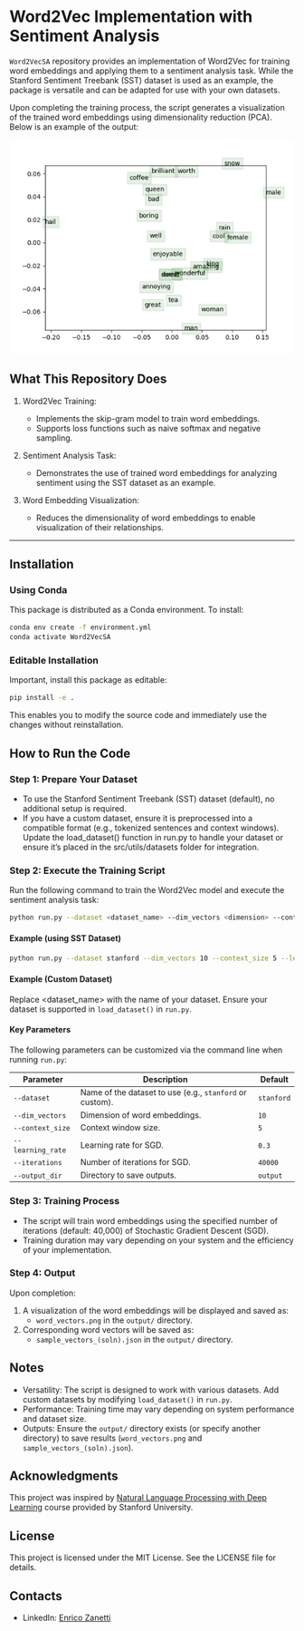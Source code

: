 # Word2Vec Implementation with Sentiment Analysis

`Word2VecSA` repository provides an implementation of Word2Vec for training word embeddings and applying them to a sentiment analysis task. While the Stanford Sentiment Treebank (SST) dataset is used as an example, the package is versatile and can be adapted for use with your own datasets.

Upon completing the training process, the script generates a visualization of the trained word embeddings using dimensionality reduction (PCA). Below is an example of the output:

![Word Embedding Visualization](src/output/word_vectors_(soln).png)

## What This Repository Does

1. Word2Vec Training:
   - Implements the skip-gram model to train word embeddings.
   - Supports loss functions such as naive softmax and negative sampling.

2. Sentiment Analysis Task:
   - Demonstrates the use of trained word embeddings for analyzing sentiment using the SST dataset as an example.

3. Word Embedding Visualization:
   - Reduces the dimensionality of word embeddings to enable visualization of their relationships.

---

## Installation

### Using Conda
This package is distributed as a Conda environment. To install:

```bash
conda env create -f environment.yml
conda activate Word2VecSA
```

### Editable Installation

Important, install this package as editable:

```bash
pip install -e .
```

This enables you to modify the source code and immediately use the changes without reinstallation.


## How to Run the Code

### Step 1: Prepare Your Dataset
- To use the Stanford Sentiment Treebank (SST) dataset (default), no additional setup is required.
- If you have a custom dataset, ensure it is preprocessed into a compatible format (e.g., tokenized sentences and context windows). Update the load_dataset() function in run.py to handle your dataset or ensure it’s placed in the src/utils/datasets folder for integration.

### Step 2: Execute the Training Script
Run the following command to train the Word2Vec model and execute the sentiment analysis task:
```bash
python run.py --dataset <dataset_name> --dim_vectors <dimension> --context_size <size> --learning_rate <rate> --iterations <iterations>
```
#### Example (using SST Dataset)
```bash
python run.py --dataset stanford --dim_vectors 10 --context_size 5 --learning_rate 0.3 --iterations 40000
```
#### Example (Custom Dataset)
Replace <dataset_name> with the name of your dataset. Ensure your dataset is supported in `load_dataset()` in `run.py`.

#### **Key Parameters**

The following parameters can be customized via the command line when running `run.py`:

| **Parameter**     | **Description**                                          | **Default**     |
|--------------------|----------------------------------------------------------|-----------------|
| `--dataset`        | Name of the dataset to use (e.g., `stanford` or custom). | `stanford`      |
| `--dim_vectors`    | Dimension of word embeddings.                            | `10`            |
| `--context_size`   | Context window size.                                     | `5`             |
| `--learning_rate`  | Learning rate for SGD.                                   | `0.3`           |
| `--iterations`     | Number of iterations for SGD.                            | `40000`         |
| `--output_dir`     | Directory to save outputs.                               | `output`        |


### Step 3: Training Process
- The script will train word embeddings using the specified number of iterations (default: 40,000) of Stochastic Gradient Descent (SGD).
- Training duration may vary depending on your system and the efficiency of your implementation.

### Step 4: Output

Upon completion:
1. A visualization of the word embeddings will be displayed and saved as:
	- `word_vectors.png` in the `output/` directory.
2.	Corresponding word vectors will be saved as:
	- `sample_vectors_(soln).json` in the `output/` directory.

## Notes
- Versatility: The script is designed to work with various datasets. Add custom datasets by modifying `load_dataset()` in `run.py`.
- Performance: Training time may vary depending on system performance and dataset size.
- Outputs: Ensure the `output/` directory exists (or specify another directory) to save results (`word_vectors.png` and `sample_vectors_(soln).json`).

## Acknowledgments

This project was inspired by [Natural Language Processing with Deep Learning](https://online.stanford.edu/courses/xcs224n-natural-language-processing-deep-learning) course provided by Stanford University.

## License

This project is licensed under the MIT License. See the LICENSE file for details.

## Contacts

- LinkedIn: [Enrico Zanetti](https://www.linkedin.com/in/enrico-zanetti/)
